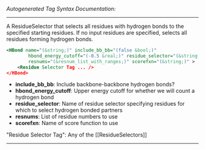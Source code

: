 <!-- THIS IS AN AUTOGENERATED FILE: Don't edit it directly, instead change the schema definition in the code itself. -->

_Autogenerated Tag Syntax Documentation:_

---
A ResidueSelector that selects all residues with hydrogen bonds to the specified starting residues. If no input residues are specified, selects all residues forming hydrogen bonds.

```xml
<HBond name="(&string;)" include_bb_bb="(false &bool;)"
        hbond_energy_cutoff="(-0.5 &real;)" residue_selector="(&string;)"
        resnums="(&resnum_list_with_ranges;)" scorefxn="(&string;)" >
    <Residue Selector Tag ... />
</HBond>
```

-   **include_bb_bb**: Include backbone-backbone hydrogen bonds?
-   **hbond_energy_cutoff**: Upper energy cutoff for whether we will count a hydrogen bond
-   **residue_selector**: Name of residue selector specifying residues for which to select hydrogen bonded partners
-   **resnums**: List of residue numbers to use
-   **scorefxn**: Name of score function to use


"Residue Selector Tag": Any of the [[ResidueSelectors]]

---

